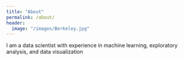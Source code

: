 ```yaml
---
title: "About"
permalink: /about/
header:
  image: "/images/Berkeley.jpg"
---
```


I am a data scientist with experience in machine learning, exploratory analysis, and data visualization
